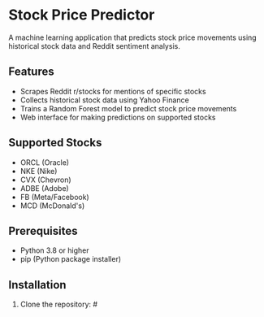 # Stock Price Predictor

A machine learning application that predicts stock price movements using historical stock data and Reddit sentiment analysis.

## Features
- Scrapes Reddit r/stocks for mentions of specific stocks
- Collects historical stock data using Yahoo Finance
- Trains a Random Forest model to predict stock price movements
- Web interface for making predictions on supported stocks

## Supported Stocks
- ORCL (Oracle)
- NKE (Nike)
- CVX (Chevron)
- ADBE (Adobe)
- FB (Meta/Facebook)
- MCD (McDonald's)

## Prerequisites
- Python 3.8 or higher
- pip (Python package installer)

## Installation

1. Clone the repository: #
